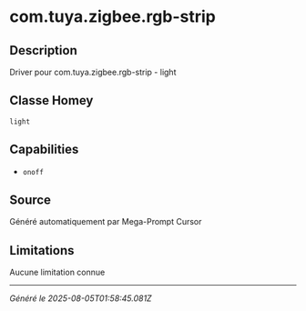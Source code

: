 # com.tuya.zigbee.rgb-strip

## Description
Driver pour com.tuya.zigbee.rgb-strip - light

## Classe Homey
`light`

## Capabilities
- `onoff`

## Source
Généré automatiquement par Mega-Prompt Cursor

## Limitations
Aucune limitation connue

---
*Généré le 2025-08-05T01:58:45.081Z*
